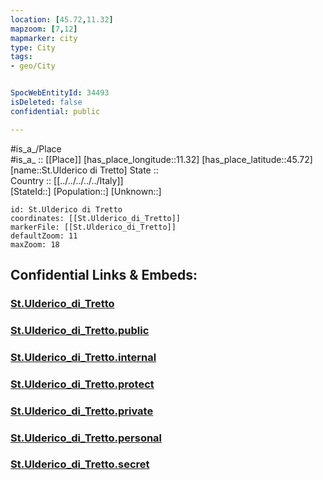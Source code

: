 ```yaml
---
location: [45.72,11.32] 
mapzoom: [7,12] 
mapmarker: city 
type: City
tags:
- geo/City


SpocWebEntityId: 34493
isDeleted: false
confidential: public

---
```

#is_a_/Place  
#is_a_ :: [[Place]] 
[has_place_longitude::11.32] 
[has_place_latitude::45.72] 
[name::St.Ulderico di Tretto] 
State ::  
Country :: [[../../../../../Italy]]  
[StateId::] 
[Population::] 
[Unknown::] 


```leaflet
id: St.Ulderico di Tretto
coordinates: [[St.Ulderico_di_Tretto]] 
markerFile: [[St.Ulderico_di_Tretto]] 
defaultZoom: 11 
maxZoom: 18
```


## Confidential Links & Embeds: 

### [St.Ulderico_di_Tretto](/_Standards/Earth/Continent/Europe/Europe~South/Italy/regions~Italy/Veneto/Vicenza.Province/City/St.Ulderico_di_Tretto.md) 

### [St.Ulderico_di_Tretto.public](/_public/Earth/Continent/Europe/Europe~South/Italy/regions~Italy/Veneto/Vicenza.Province/City/St.Ulderico_di_Tretto.public.md) 

### [St.Ulderico_di_Tretto.internal](/_internal/Earth/Continent/Europe/Europe~South/Italy/regions~Italy/Veneto/Vicenza.Province/City/St.Ulderico_di_Tretto.internal.md) 

### [St.Ulderico_di_Tretto.protect](/_protect/Earth/Continent/Europe/Europe~South/Italy/regions~Italy/Veneto/Vicenza.Province/City/St.Ulderico_di_Tretto.protect.md) 

### [St.Ulderico_di_Tretto.private](/_private/Earth/Continent/Europe/Europe~South/Italy/regions~Italy/Veneto/Vicenza.Province/City/St.Ulderico_di_Tretto.private.md) 

### [St.Ulderico_di_Tretto.personal](/_personal/Earth/Continent/Europe/Europe~South/Italy/regions~Italy/Veneto/Vicenza.Province/City/St.Ulderico_di_Tretto.personal.md) 

### [St.Ulderico_di_Tretto.secret](/_secret/Earth/Continent/Europe/Europe~South/Italy/regions~Italy/Veneto/Vicenza.Province/City/St.Ulderico_di_Tretto.secret.md)

